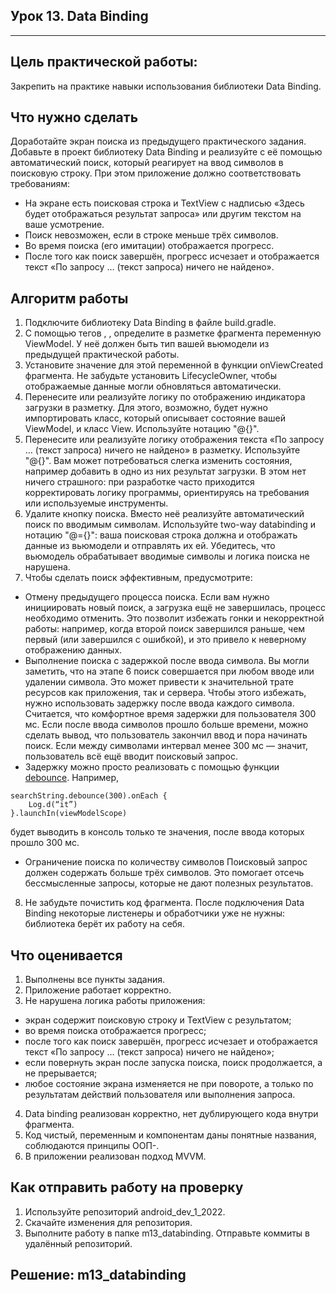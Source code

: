 ## Урок 13. Data Binding

---
## Цель практической работы:
Закрепить на практике навыки использования библиотеки Data Binding.

## Что нужно сделать
Доработайте экран поиска из предыдущего практического задания. Добавьте в проект библиотеку Data Binding и реализуйте с её помощью автоматический поиск, который реагирует на ввод символов в поисковую строку.
При этом приложение должно соответствовать требованиям:
- На экране есть поисковая строка и TextView с надписью «Здесь будет отображаться результат запроса» или другим текстом на ваше усмотрение.
- Поиск невозможен, если в строке меньше трёх символов.
- Во время поиска (его имитации) отображается прогресс.
- После того как поиск завершён, прогресс исчезает и отображается текст «По запросу … (текст запроса) ничего не найдено».

## Алгоритм работы
1. Подключите библиотеку Data Binding в файле build.gradle.
2. С помощью тегов <layout/>, <data/>,<variable/> определите в разметке фрагмента переменную ViewModel. У неё должен быть тип вашей вьюмодели из предыдущей практической работы.
3. Установите значение для этой переменной в функции onViewCreated фрагмента. Не забудьте установить LifecycleOwner, чтобы отображаемые данные могли обновляться автоматически.
4. Перенесите или реализуйте логику по отображению индикатора загрузки в разметку. Для этого, возможно, будет нужно импортировать класс, который описывает состояние вашей ViewModel, и класс View. Используйте нотацию "@{}".
5. Перенесите или реализуйте логику отображения текста «По запросу … (текст запроса) ничего не найдено» в разметку. Используйте "@{}". Вам может потребоваться слегка изменить состояния, например добавить в одно из них результат загрузки. В этом нет ничего страшного: при разработке часто приходится корректировать логику программы, ориентируясь на требования или используемые инструменты.
6. Удалите кнопку поиска. Вместо неё реализуйте автоматический поиск по вводимым символам. Используйте two-way databinding и нотацию "@={}": ваша поисковая строка должна и отображать данные из вьюмодели и отправлять их ей. Убедитесь, что вьюмодель обрабатывает вводимые символы и логика поиска не нарушена.
7. Чтобы сделать поиск эффективным, предусмотрите: 
- Отмену предыдущего процесса поиска.
Если вам нужно инициировать новый поиск, а загрузка ещё не завершилась, процесс необходимо отменить. Это позволит избежать гонки и некорректной работы: например, когда второй поиск завершился раньше, чем первый (или завершился с ошибкой), и это привело к неверному отображению данных.
- Выполнение поиска с задержкой после ввода символа.
Вы могли заметить, что на этапе 6 поиск совершается при любом вводе или удалении символа. Это может привести к значительной трате ресурсов как приложения, так и сервера. Чтобы этого избежать, нужно использовать задержку после ввода каждого символа.
Считается, что комфортное время задержки для пользователя 300 мс. Если после ввода символов прошло больше времени, можно сделать вывод, что пользователь закончил ввод и пора начинать поиск. Если между символами интервал менее 300 мс — значит, пользователь всё ещё вводит поисковый запрос.
- Задержку можно просто реализовать с помощью функции [debounce](https://kotlinlang.org/api/kotlinx.coroutines/kotlinx-coroutines-core/kotlinx.coroutines.flow/debounce.html). 
Например,
```
searchString.debounce(300).onEach {
    Log.d(“it”)
}.launchIn(viewModelScope)
```
будет выводить в консоль только те значения, после ввода которых прошло 300 мс.
- Ограничение поиска по количеству символов
Поисковый запрос должен содержать больше трёх символов. Это помогает отсечь бессмысленные запросы, которые не дают полезных результатов.
8. Не забудьте почистить код фрагмента. После подключения Data Binding некоторые листенеры и обработчики уже не нужны: библиотека берёт их работу на себя.
## Что оценивается
1. Выполнены все пункты задания.
2. Приложение работает корректно.
3. Не нарушена логика работы приложения:
- экран содержит поисковую строку и TextView с результатом;
- во время поиска отображается прогресс;
- после того как поиск завершён, прогресс исчезает и отображается текст «По запросу … (текст запроса) ничего не найдено»;
- если повернуть экран после запуска поиска, поиск продолжается, а не прерывается;
- любое состояние экрана изменяется не при повороте, а только по результатам действий пользователя или выполнения запроса.
4. Data binding реализован корректно, нет дублирующего кода внутри фрагмента.
5. Код чистый, переменным и компонентам даны понятные названия, соблюдаются принципы ООП-.
6. В приложении реализован подход MVVM.

## Как отправить работу на проверку
1. Используйте репозиторий android_dev_1_2022.
2. Скачайте изменения для репозитория.
3. Выполните работу в папке m13_databinding. Отправьте коммиты в удалённый репозиторий.

## Решение: m13_databinding